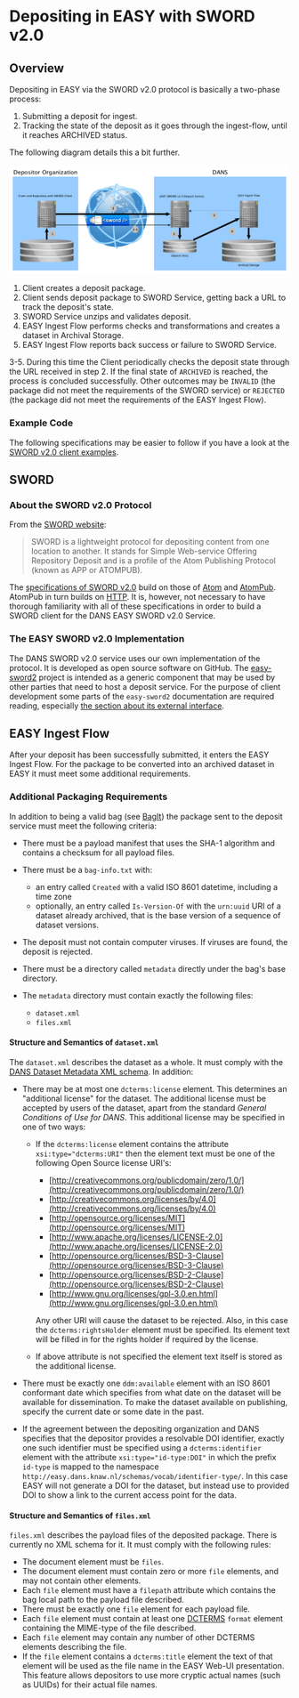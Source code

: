 Depositing in EASY with SWORD v2.0
==================================

Overview
--------
Depositing in EASY via the SWORD v2.0 protocol is basically a two-phase process:

1. Submitting a deposit for ingest.
2. Tracking the state of the deposit as it goes through the ingest-flow, until it reaches ARCHIVED status.

The following diagram details this a bit further.

![overview](img/sword2.png)

1. Client creates a deposit package.
2. Client sends deposit package to SWORD Service, getting back a URL to track the deposit's state.
3. SWORD Service unzips and validates deposit.
4. EASY Ingest Flow performs checks and transformations and creates a dataset in Archival Storage.
5. EASY Ingest Flow reports back success or failure to SWORD Service.

3-5. During this time the Client periodically checks the deposit state through the URL received in step 2. If the final state of `ARCHIVED` is
reached, the process is concluded successfully. Other outcomes may be `INVALID` (the package did not meet the requirements of the SWORD service) 
or `REJECTED` (the package did not meet the requirements of the EASY Ingest Flow).

### Example Code
The following specifications may be easier to follow if you have a look at the [SWORD v2.0 client examples].

[SWORD v2.0 client examples]: https://github.com/DANS-KNAW/easy-sword2-dans-examples

SWORD
-----
### About the SWORD v2.0 Protocol

From the [SWORD website]:

> SWORD is a lightweight protocol for depositing content from one location to another.
> It stands for Simple Web-service Offering Repository Deposit and is a profile of the 
> Atom Publishing Protocol (known as APP or ATOMPUB). 

The [specifications of SWORD v2.0] build on those of [Atom] and [AtomPub]. AtomPub in turn builds on
[HTTP]. It is, however, not necessary to have thorough familiarity with all of these specifications in order to build
a SWORD client for the DANS EASY SWORD v2.0 Service.   

[SWORD website]: http://swordapp.org/about/
[specifications of SWORD v2.0]: http://swordapp.github.io/SWORDv2-Profile/SWORDProfile.html 
[Atom]: https://tools.ietf.org/html/rfc4287
[AtomPub]: https://tools.ietf.org/html/rfc5023
[HTTP]: https://tools.ietf.org/html/rfc2616

### The EASY SWORD v2.0 Implementation

The DANS SWORD v2.0 service uses our own implementation of the protocol. It is developed as open source software on GitHub.
The [easy-sword2] project is intended as a generic component that may be used by other parties that need to host a deposit 
service. For the purpose of client development some parts of the `easy-sword2` documentation are required reading, especially
[the section about its external interface].

[easy-sword2]: https://github.com/DANS-KNAW/easy-sword2
[the section about its external interface]: https://github.com/DANS-KNAW/easy-sword2#sword-interface

EASY Ingest Flow
----------------
After your deposit has been successfully submitted, it enters the EASY Ingest Flow. For the package to be converted
into an archived dataset in EASY it must meet some additional requirements.  

### Additional Packaging Requirements

In addition to being a valid bag (see [BagIt]) the package sent to the deposit service must meet the following
criteria:

* There must be a payload manifest that uses the SHA-1 algorithm and contains a checksum for all payload files.
* There must be a `bag-info.txt` with:
    - an entry called `Created` with a valid ISO 8601 datetime, including a time zone
    - optionally, an entry called `Is-Version-Of` with the `urn:uuid` URI of a dataset already archived, that is the
      base version of a sequence of dataset versions.
* The deposit must not contain computer viruses. If viruses are found, the deposit is rejected.
* There must be a directory called `metadata` directly under the bag's base directory.
* The `metadata` directory must contain exactly the following files:
    
    - `dataset.xml` 
    - `files.xml` 


[BagIt]: https://tools.ietf.org/html/draft-kunze-bagit#section-3

#### Structure and Semantics of `dataset.xml`
The `dataset.xml` describes the dataset as a whole. It must comply with the [DANS Dataset Metadata XML schema]. In addition:

* There may be at most one `dcterms:license` element. This determines an "additional license" for the dataset. The additional
  license must be accepted by users of the dataset, apart from the standard *General Conditions of Use for DANS*. This additional
  license may be specified in one of two ways:
  
    - If the `dcterms:license` element contains the attribute `xsi:type="dcterms:URI"` then the element text must be one of the
      following Open Source license URI's:
        * [http://creativecommons.org/publicdomain/zero/1.0/](http://creativecommons.org/publicdomain/zero/1.0/)
        * [http://creativecommons.org/licenses/by/4.0](http://creativecommons.org/licenses/by/4.0)
        * [http://opensource.org/licenses/MIT](http://opensource.org/licenses/MIT)
        * [http://www.apache.org/licenses/LICENSE-2.0](http://www.apache.org/licenses/LICENSE-2.0)
        * [http://opensource.org/licenses/BSD-3-Clause](http://opensource.org/licenses/BSD-3-Clause)
        * [http://opensource.org/licenses/BSD-2-Clause](http://opensource.org/licenses/BSD-2-Clause)
        * [http://www.gnu.org/licenses/gpl-3.0.en.html](http://www.gnu.org/licenses/gpl-3.0.en.html)
      
      Any other URI will cause the dataset to be rejected. Also, in this case the `dcterms:rightsHolder` element must be specified.
      Its element text will be filled in for the rights holder if required by the license.
    - If above attribute is not specified the element text itself is stored as the additional license.
* There must be exactly one `ddm:available` element with an ISO 8601 conformant date which specifies from what date on the 
  dataset will be available for dissemination. To make the dataset available on publishing, specify the current date or some 
  date in the past.
* If the agreement between the depositing organization and DANS specifies that the depositor provides a resolvable DOI identifier, 
  exactly one such identifier must be specified using a `dcterms:identifier` element with the attribute `xsi:type="id-type:DOI"`
  in which the prefix `id-type` is mapped to the namespace `http://easy.dans.knaw.nl/schemas/vocab/identifier-type/`. In this case
  EASY will not generate a DOI for the dataset, but instead use to provided DOI to show a link to the current access point for the
  data.

[geographic coordinates page]: ./GeographicCoordinates.html

[DANS Dataset Metadata XML schema]: https://easy.dans.knaw.nl/schemas/md/2016/ddm.xsd

#### Structure and Semantics of `files.xml`

`files.xml` describes the payload files of the deposited package. There is currently no XML schema for it. It must comply with the
following rules:

* The document element must be `files`.
* The document element must contain zero or more `file` elements, and may not contain other elements.
* Each `file` element must have a `filepath` attribute which contains the bag local path to the payload file
  described.
* There must be exactly one `file` element for each payload file.
* Each `file` element must contain at least one [DCTERMS] `format` element containing the MIME-type of the file described.
* Each `file` element may contain any number of other DCTERMS elements describing the file.
* If the `file` element contains a `dcterms:title` element the text of that element will be used as the file name in the EASY Web-UI presentation. 
  This feature allows depositors to use more cryptic actual names (such as UUIDs) for their actual file names. 

[DCTERMS]: http://www.dublincore.org/documents/dcmi-terms/


